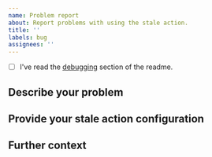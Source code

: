 ```yaml
---
name: Problem report
about: Report problems with using the stale action.
title: ''
labels: bug
assignees: ''
---
```


- [ ] I've read the [debugging](https://github.com/actions/stale#debugging) section of the readme.

## Describe your problem

## Provide your stale action configuration

## Further context

<!-- If helpful please provide screenshots, logs, links to other related issues. -->
